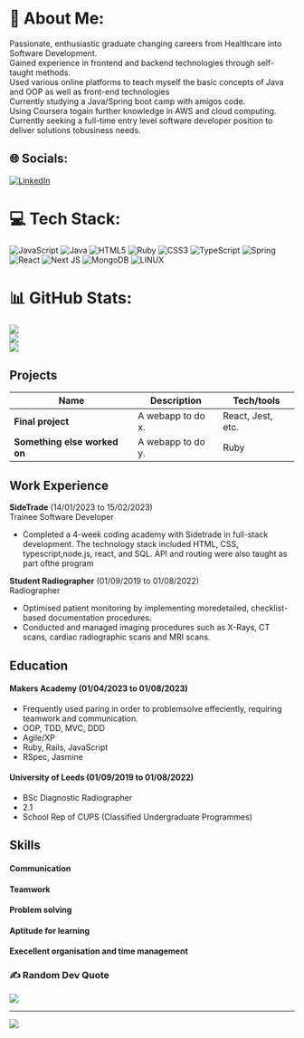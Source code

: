 
# 💫 About Me:
Passionate, enthusiastic graduate changing careers from Healthcare into Software Development. <br>Gained experience in frontend and backend technologies through self-taught methods. <br>Used various online platforms to teach myself the basic concepts of Java and OOP as well as front-end technologies<br>Currently studying a Java/Spring boot camp with amigos code. <br>Using Coursera togain further knowledge in AWS and cloud computing.<br>Currently seeking a full-time entry level software developer position to deliver solutions tobusiness needs.


## 🌐 Socials:
[![LinkedIn](https://img.shields.io/badge/LinkedIn-%230077B5.svg?logo=linkedin&logoColor=white)](https://linkedin.com/in/https://www.linkedin.com/in/shoaiblatif11/) 

# 💻 Tech Stack:
![JavaScript](https://img.shields.io/badge/javascript-%23323330.svg?style=for-the-badge&logo=javascript&logoColor=%23F7DF1E) ![Java](https://img.shields.io/badge/java-%23ED8B00.svg?style=for-the-badge&logo=java&logoColor=white) ![HTML5](https://img.shields.io/badge/html5-%23E34F26.svg?style=for-the-badge&logo=html5&logoColor=white) ![Ruby](https://img.shields.io/badge/ruby-%23CC342D.svg?style=for-the-badge&logo=ruby&logoColor=white) ![CSS3](https://img.shields.io/badge/css3-%231572B6.svg?style=for-the-badge&logo=css3&logoColor=white) ![TypeScript](https://img.shields.io/badge/typescript-%23007ACC.svg?style=for-the-badge&logo=typescript&logoColor=white) ![Spring](https://img.shields.io/badge/spring-%236DB33F.svg?style=for-the-badge&logo=spring&logoColor=white) ![React](https://img.shields.io/badge/react-%2320232a.svg?style=for-the-badge&logo=react&logoColor=%2361DAFB) ![Next JS](https://img.shields.io/badge/Next-black?style=for-the-badge&logo=next.js&logoColor=white) ![MongoDB](https://img.shields.io/badge/MongoDB-%234ea94b.svg?style=for-the-badge&logo=mongodb&logoColor=white) ![LINUX](https://img.shields.io/badge/Linux-FCC624?style=for-the-badge&logo=linux&logoColor=black)
# 📊 GitHub Stats:
![](https://github-readme-stats.vercel.app/api?username=shoaiblatif22&theme=gruvbox&hide_border=false&include_all_commits=false&count_private=false)<br/>
![](https://github-readme-streak-stats.herokuapp.com/?user=shoaiblatif22&theme=gruvbox&hide_border=false)<br/>
![](https://github-readme-stats.vercel.app/api/top-langs/?username=shoaiblatif22&theme=gruvbox&hide_border=false&include_all_commits=false&count_private=false&layout=compact)


## Projects

| Name                         | Description       | Tech/tools        |
| ---------------------------- | ----------------- | ----------------- |
| **Final project**            | A webapp to do x. | React, Jest, etc. |
| **Something else worked on** | A webapp to do y. | Ruby              |

## Work Experience

**SideTrade** (14/01/2023 to 15/02/2023)  
Trainee Software Developer

- Completed a 4-week coding academy with Sidetrade in full-stack development. The technology stack
included HTML, CSS, typescript,node.js, react, and SQL. API and routing were also taught as part ofthe
program

**Student Radiographer** (01/09/2019 to 01/08/2022)  
Radiographer

- Optimised patient monitoring by implementing moredetailed, checklist-based documentation procedures.
- Conducted and managed imaging procedures such as X-Rays, CT scans, cardiac radiographic scans and MRI scans.

## Education

#### Makers Academy (01/04/2023 to 01/08/2023)
- Frequently used paring in order to problemsolve effeciently, requiring teamwork and communication. 
- OOP, TDD, MVC, DDD
- Agile/XP
- Ruby, Rails, JavaScript
- RSpec, Jasmine

#### University of Leeds (01/09/2019 to 01/08/2022)

- BSc Diagnostic Radiographer
- 2.1
- School Rep of CUPS (Classified Undergraduate Programmes)

## Skills

#### Communication

#### Teamwork

#### Problem solving

#### Aptitude for learning

#### Execellent organisation and time management



### ✍️ Random Dev Quote
![](https://quotes-github-readme.vercel.app/api?type=horizontal&theme=gruvbox)

---
[![](https://visitcount.itsvg.in/api?id=shoaiblatif22&icon=0&color=1)](https://visitcount.itsvg.in)

<!-- Proudly created with GPRM ( https://gprm.itsvg.in ) -->
